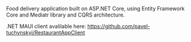 Food delivery application built on ASP.NET Core, using Entity Framework Core and Mediatr library and CQRS architecture.

.NET MAUI client avalilable here: https://github.com/pavel-tuchynskyi/RestaurantAppClient
